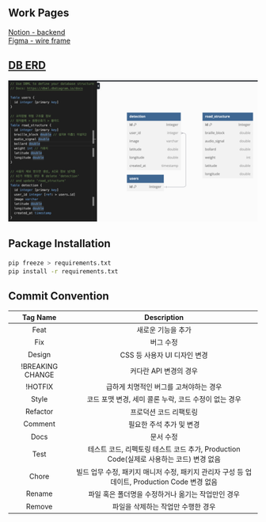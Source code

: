 ## Work Pages
[Notion - backend](https://www.notion.so/Backend-58ac040d70f445a88259659d4ba05981?pvs=4)  
[Figma - wire frame](https://www.figma.com/design/2Ze9iPebhLjcLQZB73B2hR/Wire-Frame?node-id=0-1&node-type=canvas&t=kvfpOp0nnYWQqYOI-0)  

## [DB ERD](https://dbdiagram.io/d/Capstone-Design-I-6709dc9597a66db9a3b8b136)  
![DB_ERD](imgs/DB_ERD.png)  

## Package Installation
```bash
pip freeze > requirements.txt
pip install -r requirements.txt
```

## Commit Convention
|Tag Name|Description|
|:---:|:---:|
|Feat|새로운 기능을 추가|
|Fix|버그 수정|
|Design|CSS 등 사용자 UI 디자인 변경|
|!BREAKING CHANGE|커다란 API 변경의 경우|
|!HOTFIX|급하게 치명적인 버그를 고쳐야하는 경우|
|Style|코드 포맷 변경, 세미 콜론 누락, 코드 수정이 없는 경우|
|Refactor|프로덕션 코드 리팩토링|
|Comment|필요한 주석 추가 및 변경|
|Docs|문서 수정|
|Test|테스트 코드, 리펙토링 테스트 코드 추가, Production Code(실제로 사용하는 코드) 변경 없음|
|Chore|빌드 업무 수정, 패키지 매니저 수정, 패키지 관리자 구성 등 업데이트, Production Code 변경 없음|
|Rename|파일 혹은 폴더명을 수정하거나 옮기는 작업만인 경우|
|Remove|파일을 삭제하는 작업만 수행한 경우| 